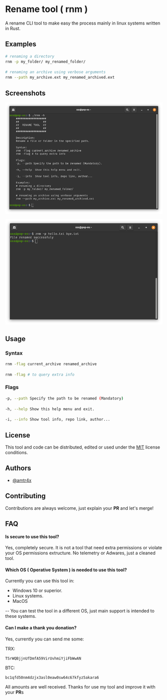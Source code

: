 
# Rename tool ( rnm )

A rename CLI tool to make easy the process mainly in linux systems written in Rust.



## Examples

```bash
# renaming a directory
rnm -p my_folder/ my_renamed_folder/

# renaming an archive using verbose arguments
rnm --path my_archive.ext my_renamed_archived.ext
```


## Screenshots

![rnm help query](./screenshots/help.png)

![rnm success renaming](./screenshots/success.png)


## Usage

### Syntax

```bash
rnm -flag current_archive renamed_archive

rnm -flag # to query extra info
```

### Flags

```bash
-p, --path Specify the path to be renamed (Mandatory)

-h, --help Show this help menu and exit.

-i, --info Show tool info, repo link, author...
```

## License

This tool and code can be distributed, edited or used under the [MIT](./LICENSE) license conditions.


## Authors

- [@amtr4x](https://www.github.com/Amtr4x)


## Contributing

Contributions are always welcome, 
just explain your **PR** and let's merge!


## FAQ

#### Is secure to use this tool?

Yes, completely secure. It is not a tool that need extra permissions or violate your OS permissions extructure. No telemetry or Adwares, just a cleaned tool.

#### Which OS ( Operative System ) is needed to use this tool?

Currently you can use this tool in:
- Windows 10 or superior.
- Linux systems.
- MacOS

-- You can test the tool in a different OS, just main support is intended to these systems.

#### Can I make a thank you donation?

Yes, currently you can send me some:

TRX:
```plaintext
TSrWQBjjnUfDmfA59VirUvhmiYjiFbWwAN
```

BTC:
```plaintext
bc1qfd50nm4dzjx3asl0eaw0sw64c67kfyz5akara6
```

All amounts are well received. Thanks for use my tool and improve it with your **PR**s

